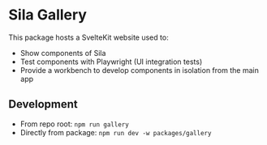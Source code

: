 # Sila Gallery

This package hosts a SvelteKit website used to:

- Show components of Sila
- Test components with Playwright (UI integration tests)
- Provide a workbench to develop components in isolation from the main app

## Development

- From repo root: `npm run gallery`
- Directly from package: `npm run dev -w packages/gallery`
